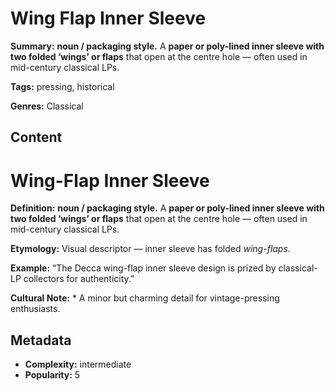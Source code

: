 # Wing Flap Inner Sleeve

**Summary:** **noun / packaging style.** A **paper or poly-lined inner sleeve with two folded ‘wings’ or flaps** that open at the centre hole — often used in mid-century classical LPs.

**Tags:** pressing, historical

**Genres:** Classical

## Content

# Wing-Flap Inner Sleeve

**Definition:** **noun / packaging style.** A **paper or poly-lined inner sleeve with two folded ‘wings’ or flaps** that open at the centre hole — often used in mid-century classical LPs.

**Etymology:** Visual descriptor — inner sleeve has folded *wing-flaps*.

**Example:** “The Decca wing-flap inner sleeve design is prized by classical-LP collectors for authenticity.”

**Cultural Note:** * A minor but charming detail for vintage-pressing enthusiasts.

## Metadata

- **Complexity:** intermediate
- **Popularity:** 5
